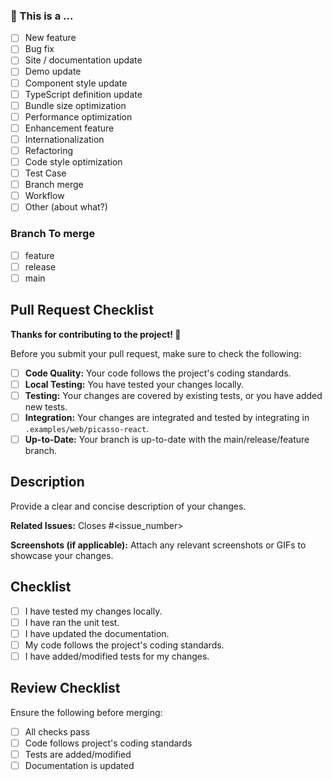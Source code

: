### 🤔 This is a ...

-   [ ] New feature
-   [ ] Bug fix
-   [ ] Site / documentation update
-   [ ] Demo update
-   [ ] Component style update
-   [ ] TypeScript definition update
-   [ ] Bundle size optimization
-   [ ] Performance optimization
-   [ ] Enhancement feature
-   [ ] Internationalization
-   [ ] Refactoring
-   [ ] Code style optimization
-   [ ] Test Case
-   [ ] Branch merge
-   [ ] Workflow
-   [ ] Other (about what?)

### Branch To merge

-   [ ] feature
-   [ ] release
-   [ ] main

## Pull Request Checklist

**Thanks for contributing to the project! 🎉**

Before you submit your pull request, make sure to check the following:

-   [ ] **Code Quality:** Your code follows the project's coding standards.
-   [ ] **Local Testing:** You have tested your changes locally.
-   [ ] **Testing:** Your changes are covered by existing tests, or you have added new tests.
-   [ ] **Integration:** Your changes are integrated and tested by integrating in `.examples/web/picasso-react`.
-   [ ] **Up-to-Date:** Your branch is up-to-date with the main/release/feature branch.

## Description

Provide a clear and concise description of your changes.

**Related Issues:** Closes #<issue_number> <!-- Add the relevant issue number -->

**Screenshots (if applicable):**
Attach any relevant screenshots or GIFs to showcase your changes.

## Checklist

-   [ ] I have tested my changes locally.
-   [ ] I have ran the unit test.
-   [ ] I have updated the documentation.
-   [ ] My code follows the project's coding standards.
-   [ ] I have added/modified tests for my changes.

## Review Checklist

Ensure the following before merging:

-   [ ] All checks pass
-   [ ] Code follows project's coding standards
-   [ ] Tests are added/modified
-   [ ] Documentation is updated
